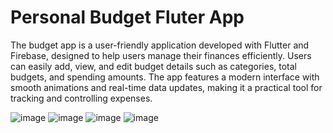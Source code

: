 # Personal Budget Fluter App

The budget app is a user-friendly application developed with Flutter and Firebase, designed to help users manage their finances efficiently. Users can easily add, view, and edit budget details such as categories, total budgets, and spending amounts. The app features a modern interface with smooth animations and real-time data updates, making it a practical tool for tracking and controlling expenses.

![image](https://github.com/user-attachments/assets/b7b7f382-8a69-4bb9-a978-61cf0afd36fb)              ![image](https://github.com/user-attachments/assets/fda2ad39-8f55-4582-816a-12c3fa221634)     ![image](https://github.com/user-attachments/assets/b794d37e-1e0f-4c60-8154-c6e5ed724d40)              ![image](https://github.com/user-attachments/assets/c01fcf23-6431-46eb-a429-518684ac8793)

 
    
